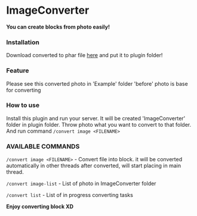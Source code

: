 # ImageConverter
**You can create blocks from photo easily!**

### Installation
Download converted to phar file [here](https://poggit.pmmp.io/ci/korado531m7/ImageConverter/~)  and put it to plugin folder!


### Feature
Please see this converted photo in 'Example' folder
'before' photo is base for converting


### How to use
Install this plugin and run your server. It will be created 'ImageConverter' folder in plugin folder.
Throw photo what you want to convert to that folder. And run command
`/convert image <FILENAME>`


### AVAILABLE COMMANDS
`/convert image <FILENAME>` - Convert file into block. it will be converted automatically in other threads after converted, will start placing in main thread.

`/convert image-list` - List of photo in ImageConverter folder

`/convert list` - List of in progress converting tasks


**Enjoy converting block XD**